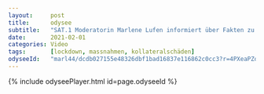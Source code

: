 ```yaml
---
layout:     post
title:      odysee
subtitle:   "SAT.1 Moderatorin Marlene Lufen informiert über Fakten zu den Kollateralschäden des Lockdowns!"
date:       2021-02-01
categories: Video
tags:       [lockdown, massnahmen, kollateralschäden]
odyseeId:   "marl44/dcdb027155e48326dbf1bad16837e116862c0cc3?r=4PXeaPZoxfW3ZMN8FiCMSHEHWSXvKbAJ"
---
```


{% include odyseePlayer.html id=page.odyseeId %}
